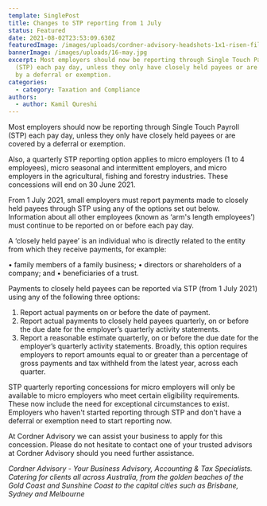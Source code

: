 ```yaml
---
template: SinglePost
title: Changes to STP reporting from 1 July
status: Featured
date: 2021-08-02T23:53:09.630Z
featuredImage: /images/uploads/cordner-advisory-headshots-1x1-risen-film-10-of-14-.jpg
bannerImage: /images/uploads/16-may.jpg
excerpt: Most employers should now be reporting through Single Touch Payroll
  (STP) each pay day, unless they only have closely held payees or are covered
  by a deferral or exemption.
categories:
  - category: Taxation and Compliance
authors:
  - author: Kamil Qureshi
---
```

Most employers should now be reporting through Single Touch Payroll (STP) each pay day, unless they only have closely held payees or are covered by a deferral or exemption.

Also, a quarterly STP reporting option applies to micro employers (1 to 4 employees), micro seasonal and intermittent employers, and micro employers in the agricultural, fishing and forestry industries. These concessions will end on 30 June 2021.

From 1 July 2021, small employers must report payments made to closely held payees through STP using any of the options set out below. Information about all other employees (known as ‘arm's length employees’) must continue to be reported on or before each pay day.

A ‘closely held payee’ is an individual who is directly related to the entity from which they receive payments, for example:

•	family members of a family business;
•	directors or shareholders of a company; and
•	beneficiaries of a trust.

Payments to closely held payees can be reported via STP (from 1 July 2021) using any of the following three options:

1. Report actual payments on or before the date of payment.
2. Report actual payments to closely held payees quarterly, on or before the due date for the employer’s quarterly activity statements.
3. Report a reasonable estimate quarterly, on or before the due date for the employer’s quarterly activity statements. Broadly, this option requires employers to report amounts equal to or greater than a percentage of gross payments and tax withheld from the latest year, across each quarter.

STP quarterly reporting concessions for micro employers will only be available to micro employers who meet certain eligibility requirements. These now include the need for exceptional circumstances to exist.
Employers who haven't started reporting through STP and don't have a deferral or exemption need to start reporting now.


At Cordner Advisory we can assist your business to apply for this concession. Please do not hesitate to contact one of your trusted advisors at Cordner Advisory should you need further assistance. 





*Cordner Advisory - Your Business Advisory, Accounting & Tax Specialists. Catering for clients all across Australia, from the golden beaches of the Gold Coast and Sunshine Coast to the capital cities such as Brisbane, Sydney and Melbourne*